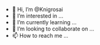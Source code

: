 - 👋 Hi, I’m @Knigrosai
- 👀 I’m interested in ...
- 🌱 I’m currently learning ...
- 💞️ I’m looking to collaborate on ...
- 📫 How to reach me ...

<!---
Knigrosai/Knigrosai is a ✨ special ✨ repository because its `README.md` (this file) appears on your GitHub profile.
You can click the Preview link to take a look at your changes.
--->
